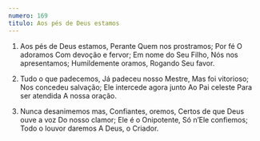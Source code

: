 ```yaml
---
numero: 169
titulo: Aos pés de Deus estamos
---
```

1. Aos pés de Deus estamos,
   Perante Quem nos prostramos;
   Por fé O adoramos
   Com devoção e fervor;
   Em nome do Seu Filho,
   Nós nos apresentamos;
   Humildemente oramos,
   Rogando Seu favor.

2. Tudo o que padecemos,
   Já padeceu nosso Mestre,
   Mas foi vitorioso;
   Nos concedeu salvação;
   Ele intercede agora junto
   Ao Pai celeste
   Para ser atendida
   A nossa oração.

3. Nunca desanimemos mas,
   Confiantes, oremos,
   Certos de que Deus ouve a voz
   Do nosso clamor;
   Ele é o Onipotente,
   Só n’Ele confiemos;
   Todo o louvor daremos
   A Deus, o Criador.
